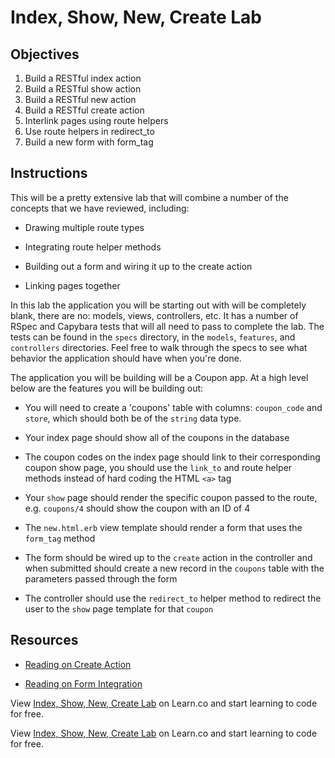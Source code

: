 # Index, Show, New, Create Lab

## Objectives

1. Build a RESTful index action
2. Build a RESTful show action
3. Build a RESTful new action
4. Build a RESTful create action
5. Interlink pages using route helpers
6. Use route helpers in redirect_to
7. Build a new form with form_tag


## Instructions

This will be a pretty extensive lab that will combine a number of the concepts that we have reviewed, including:

* Drawing multiple route types

* Integrating route helper methods

* Building out a form and wiring it up to the create action

* Linking pages together


In this lab the application you will be starting out with will be completely blank, there are no: models, views, controllers, etc. It has a number of RSpec and Capybara tests that will all need to pass to complete the lab. The tests can be found in the `specs` directory, in the `models`, `features`, and `controllers` directories. Feel free to walk through the specs to see what behavior the application should have when you're done.

The application you will be building will be a Coupon app. At a high level below are the features you will be building out:

* You will need to create a 'coupons' table with columns: `coupon_code` and `store`, which should both be of the `string` data type.

* Your index page should show all of the coupons in the database

* The coupon codes on the index page should link to their corresponding coupon show page, you should use the `link_to` and route helper methods instead of hard coding the HTML `<a>` tag

* Your `show` page should render the specific coupon passed to the route, e.g. `coupons/4` should show the coupon with an ID of 4

* The `new.html.erb` view template should render a form that uses the `form_tag` method

* The form should be wired up to the `create` action in the controller and when submitted should create a new record in the `coupons` table with the parameters passed through the form

* The controller should use the `redirect_to` helper method to redirect the user to the `show` page template for that `coupon`


## Resources

* [Reading on Create Action](https://github.com/learn-co-curriculum/rails-create-action-readme)

* [Reading on Form Integration](https://github.com/learn-co-curriculum/rails-form_tag-readme)
<p data-visibility='hidden'>View <a href='https://learn.co/lessons/rails-index-show-new-create-lab' title='Index, Show, New, Create Lab'>Index, Show, New, Create Lab</a> on Learn.co and start learning to code for free.</p>

<p data-visibility='hidden'>View <a href='https://learn.co/lessons/rails-index-show-new-create-lab'>Index, Show, New, Create Lab</a> on Learn.co and start learning to code for free.</p>
